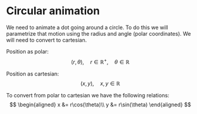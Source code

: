 # Circular animation
We need to animate a dot going around a circle. To do this we will parametrize that motion using the radius and angle (polar coordinates). We will need to convert to cartesian.

Position as polar:
$$
(r,\theta),\quad r \in \mathbb{R}^{+},\quad \theta\in\mathbb{R}
$$

Position as cartesian:
$$
(x, y), \quad x,y\in\mathbb{R}
$$

To convert from polar to cartesian we have the following relations:
$$
\begin{aligned}
    x &= r\cos(\theta)\\
    y &= r\sin(\theta)
\end{aligned}
$$
